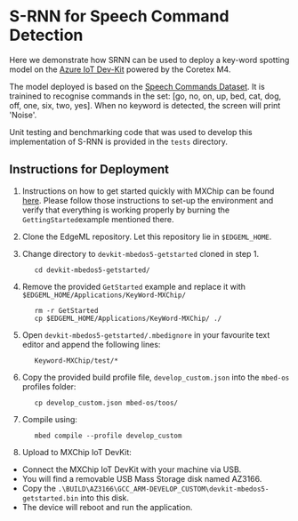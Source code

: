 # S-RNN for Speech Command Detection

Here we demonstrate how SRNN can be used to deploy a key-word spotting model on
the [Azure IoT Dev-Kit](https://microsoft.github.io/azure-iot-developer-kit/)
powered by the Coretex M4.

The model deployed is based on the [Speech Commands Dataset](https://ai.googleblog.com/2017/08/launching-speech-commands-dataset.html). It is trainined to recognise commands in the set: [go, no, on, up, bed, cat, dog, off, one, six, two, yes]. When no keyword is detected, the screen will print 'Noise'.

Unit testing and benchmarking code that was used to develop this implementation of S-RNN is provided in the `tests` directory.

## Instructions for Deployment 

1. Instructions on how to get started quickly with MXChip can be found 
[here](https://github.com/VSChina/devkit-mbedos5-getstarted). Please follow
those instructions to set-up the environment and verify that everything is
working properly by burning the `GettingStarted`example mentioned there. 
2. Clone the EdgeML repository. Let this repository lie in `$EDGEML_HOME`.
3. Change directory to `devkit-mbedos5-getstarted` cloned in step 1.
   ```
      cd devkit-mbedos5-getstarted/
   ```
3. Remove the provided `GetStarted` example and replace it with
   `$EDGEML_HOME/Applications/KeyWord-MXChip/`
   ```
      rm -r GetStarted
      cp $EDGEML_HOME/Applications/KeyWord-MXChip/ ./
   ```
4. Open `devkit-mbedos5-getstarted/.mbedignore` in your favourite text editor
   and append the following lines:
   ```
      Keyword-MXChip/test/*
   ```
5. Copy the provided build profile file, `develop_custom.json` into the
   `mbed-os` profiles folder:
   ```
      cp develop_custom.json mbed-os/toos/
   ```
6. Compile using:
   ```
      mbed compile --profile develop_custom
   ```

7. Upload to MXChip IoT DevKit:
  - Connect the MXChip IoT DevKit with your machine via USB.
  - You will find a removable USB Mass Storage disk named AZ3166.
  - Copy the
  `.\BUILD\AZ3166\GCC_ARM-DEVELOP_CUSTOM\devkit-mbedos5-getstarted.bin` into this disk.
  - The device will reboot and run the application. 

